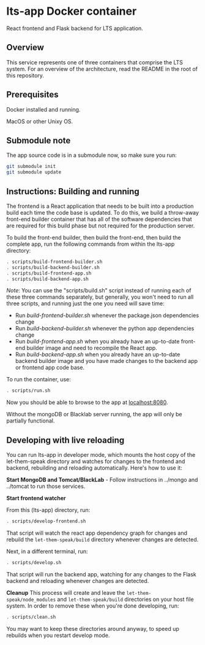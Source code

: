 # lts-app Docker container

React frontend and Flask backend for LTS application.

## Overview

This service represents one of three containers that comprise the LTS system.
For an overview of the architecture, read the README in the root of this
repository.

## Prerequisites

Docker installed and running.

MacOS or other Unixy OS.

## Submodule note

The app source code is in a submodule now, so make sure you run:

```bash
git submodule init
git submodule update
```

## Instructions: Building and running

The frontend is a React application that needs to be built into a production
build each time the code base is updated. To do this, we build a throw-away
front-end builder container that has all of the software dependencies that are
required for this build phase but not required for the production server.

To build the front-end builder, then build the front-end, then build the
complete app, run the following commands from within the lts-app directory:

```bash
. scripts/build-frontend-builder.sh
. scripts/build-backend-builder.sh
. scripts/build-frontend-app.sh
. scripts/build-backend-app.sh
```

*Note*: You can use the "scripts/build.sh" script instead of running each of
these three commands separately, but generally, you won't need to run all three
scripts, and running just the one you need will save time:

* Run *build-frontend-builder.sh* whenever the package.json dependencies change
* Run *build-backend-builder.sh* whenever the python app dependencies change
* Run *build-frontend-app.sh* when you already have an up-to-date front-end
  builder image and need to recompile the React app.
* Run *build-backend-app.sh* when you already have an up-to-date backend builder
  image and you have made changes to the backend app or frontend app code base.

To run the container, use:

```bash
. scripts/run.sh
```

Now you should be able to browse to the app at
[localhost:8080](http://localhost:8080).

Without the mongoDB or Blacklab server running, the app will only be partially
functional.

## Developing with live reloading

You can run lts-app in developer mode, which mounts the host copy of the
let-them-speak directory and watches for changes to the frontend and backend,
rebuilding and reloading automatically. Here's how to use it:

**Start MongoDB and Tomcat/BlackLab** - Follow instructions in ../mongo and
../tomcat to run those services.

**Start frontend watcher** 

From this (lts-app) directory, run:

```bash
. scripts/develop-frontend.sh
```

That script will watch the react app dependency graph for changes and rebuild
the `let-them-speak/build` directory whenever changes are detected.

Next, in a different terminal, run:

```bash
. scripts/develop.sh
```

That script will run the backend app, watching for any changes to the Flask
backend and reloading whenever changes are detected.

**Cleanup** This process will create and leave the `let-them-speak/node_modules`
and `let-them-speak/build` directories on your host file system. In order to
remove these when you're done developing, run:

```bash
. scripts/clean.sh
```

You may want to keep these directories around anyway, to speed up rebuilds when
you restart develop mode.
